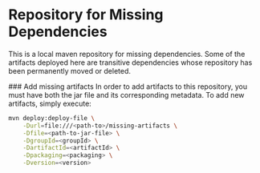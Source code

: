 
# Repository for Missing Dependencies
This is a local maven repository for missing dependencies. Some of the artifacts deployed here are transitive dependencies whose repository has been permanently moved or deleted.

### Add missing artifacts
In order to add artifacts to this repository, you must have both the jar file and its corresponding metadata. To add new artifacts, simply execute:

```bash
mvn deploy:deploy-file \
    -Durl=file:///<path-to>/missing-artifacts \
    -Dfile=<path-to-jar-file> \
    -DgroupId=<groupId> \
    -DartifactId=<artifactId> \
    -Dpackaging=<packaging> \
    -Dversion=<version>
```
